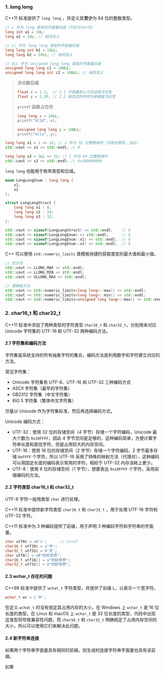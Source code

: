 ### 1. long long

C++11 标准提供了 `long long` ，并定义其**至少**为 64 位的整数类型。

```cpp
// L 作为 long 类型的字面量后缀（不区分大小写）
long int a1 = 10L;
long a2 = 10L; // 相同含义

// LL 作为 long long 类型的字面量后缀
long long int b1 = 10LL;
long long b2 = 10LL; // 相同含义

// ULL 作为 unsigned long long 类型的字面量后缀
unsigned long long c1 = 10ULL;
unsigned long long int c2 = 10ULL; // 相同含义
```

> 浮点数后缀
>
> ```cpp
> float x = 1.1;  // 1.1 字面量默认为双进度浮点型
> float y = 2.2F; // 2.2 被显式的声明为单精度浮点型
> ```
>
> `printf` 函数占位符
>
> ```cpp
> long long x = 10LL;
> printf("%lld", x);
> 
> unsigned long long y = 10ULL;
> printf("%llu", y);
> ```
>
> 

```cpp
long long x1 = 1 << 32; // 1 作为 32 位整数操作（可能会警告，溢出）
std::cout << x1 << std::endl; // 0

long long x2 = 1LL << 32; // 1 作为 64 位整数操作
std::cout << x2 << std::endl; // 0x100000000
```

`long long` 也能用于枚举类型和位域。

```cpp
enum LongLongEnum : long long {
    x1,
    x2
};

struct LongLongStruct {
    long long x1 : 8;
    long long x2 : 24;
    long long x3 : 32;
};

std::cout << sizeof(LongLongStruct) << std::endl;    // 8
std::cout << sizeof(LongLongEnum) << std::endl;      // 8
std::cout << sizeof(LongLongEnum::x1) << std::endl;  // 8
std::cout << sizeof(LongLongEnum::x2) << std::endl;  // 8
```

C++ 可以使用 `std::numeric_limits` 类模板快捷的获取类型的最大值和最小值。

```cpp
// 宏方法
std::cout << LLONG_MAX << std::endl;
std::cout << LLONG_MIN << std::endl;
std::cout << ULLONG_MAX << std::endl;

// 类模板方法
std::cout << std::numeric_limits<long long>::max() << std::endl;
std::cout << std::numeric_limits<long long>::min() << std::endl;
std::cout << std::numeric_limits<unsigned long long>::max() << std::endl;
```

### 2. char16_t 和 char32_t

C++11 标准中添加了两种类型的字符类型 `char16_t` 和 `char32_t`，分别用来对应 Unicode 字符集的 UTF-16 和 UTF-32 两种编码方法。

#### 2.1 字符集和编码方法

字符集是系统支持的所有抽象字符的集合，编码方法是利用数字和字符建立对应的方法。

常见字符集：

- Unicode 字符集有 UTF-8、UTF-16 和 UTF-32 三种编码方式
- ASCII 字符集（最早的字符集）
- GB2312 字符集（中文字符集）
- BIG 5 字符集（繁体中文字符集）

尽量以 Unicode 作为字符集标准，然后再选择编码方式。

Unicode 编码方式：

- UTF-32：使用 32 位的存储空间（4 字节）存储一个字符编码，Unicode 最大个数为 `0x10FFFF`，因此 4 字节空间是足够的，这种编码简单，方便计算字符串长度和查找字符，但是占用较大的内存空间。
- UTF-16：使用 16 位的存储空间（2 字节）存储一个字符编码，2 字节最多存储 `0xFFFF` 个字符，所以 UTF-16 采用了特殊的映射方法（代理对），这种编码可以用固定长度的编码表示常用的字符，相较于 UTF-32 内存消耗上更少。
- UTF-8：使用 8 位的存储空间（1 字节），想要表达 `0x10FFFF` 个字符，采用前缀编码的方法。

#### 2.2 字符类型 char16_t 和 char32_t

UTF-8 字符一般用类型 `char` 进行处理。

C++11 标准中提供新字符类型 `char16_t` 和 `char32_t` ，用于处理 UTF-16 字符和 UTF-32 字符。

C++11 标准中为 3 种编码提供了前缀，用于声明 3 种编码字符和字符串的字面量。

```cpp
char utf8c = u8'c';      // C++17
char16_t utf16c = u'中';
char32_t utf32c = U'文';
char utf8[] = u8"你好世界";
char16_t utf16[] = u"你好世界";
char32_t utf32[] = U"你好世界";
```

#### 2.3 wchar_t 存在的问题

C++98 标准中提供了 `wchat_t` 字符类型，并提供了前缀 L，以表示一个宽字符。

```cpp
wchar_t wc = L'中';
```

在定义 `wchat_t` 时没有规定其占用内存的大小，在 Windows 上 `wchar_t` 是 16 位长度的类型，在 Linux 和 macOS 上 `wchar_t` 是 32 位长度的类型，代码中出现这类型将导致兼容性问题，而 `char16_t` 和 `char32_t` 明确规定了占用内存空间的大小，所以可以使用它们来解决此问题。

#### 2.4 新字符串连接

如果两个字符串字面量具有相同的前缀，则生成的连接字符串字面量也具有该前缀。

如果